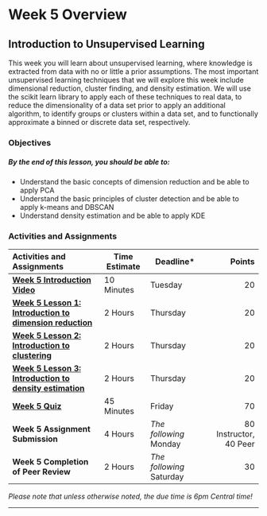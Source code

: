 # Week 5 Overview #

## Introduction to Unsupervised Learning ##

This week you will learn about unsupervised learning, where knowledge is
extracted from data with no or little a prior assumptions. The most
important unsupervised learning techniques that we will explore this
week include dimensional reduction, cluster finding, and density
estimation. We will use the scikit learn library to apply each of these
techniques to real data, to reduce the dimensionality of a data set
prior to apply an additional algorithm, to identify groups or clusters
within a data set, and to functionally approximate a binned or
discrete data set, respectively.

### Objectives ###

##### By the end of this lesson, you should be able to: ######

- Understand the basic concepts of dimension reduction and be able to apply PCA
- Understand the basic principles of cluster detection and be able to apply k-means and DBSCAN
- Understand density estimation and be able to apply KDE

### Activities and Assignments ###

| Activities and Assignments               | Time Estimate | Deadline*                |                 Points |
| :--------------------------------------- | ------------- | ------------------------ | ---------------------: |
| **[Week 5 Introduction Video][wv]**      | 10 Minutes    | Tuesday                  |                     20 |
| **[Week 5 Lesson 1: Introduction to dimension reduction](lesson1.md)** | 2 Hours       | Thursday                 |                     20 |
| **[Week 5 Lesson 2: Introduction to clustering](lesson2.md)** | 2 Hours       | Thursday                 |                     20 |
| **[Week 5 Lesson 3: Introduction to density estimation](lesson3.md)** | 2 Hours       | Thursday                 |                     20 |
| **[Week 5 Quiz][wq]**                    | 45 Minutes    | Friday                   |                     70 |
| **Week 5 Assignment Submission**         | 4 Hours       | *The following* Monday   | 80 Instructor, 40 Peer |
| **Week 5 Completion of Peer Review**     | 2 Hours       | *The following* Saturday |                     30 |

*Please note that unless otherwise noted, the due time is 6pm Central time!*

----------
[wv]: https://mediaspace.illinois.edu/media/W5OV/0_j69luko5/63153661
[wq]: https://learn.illinois.edu/mod/quiz/
